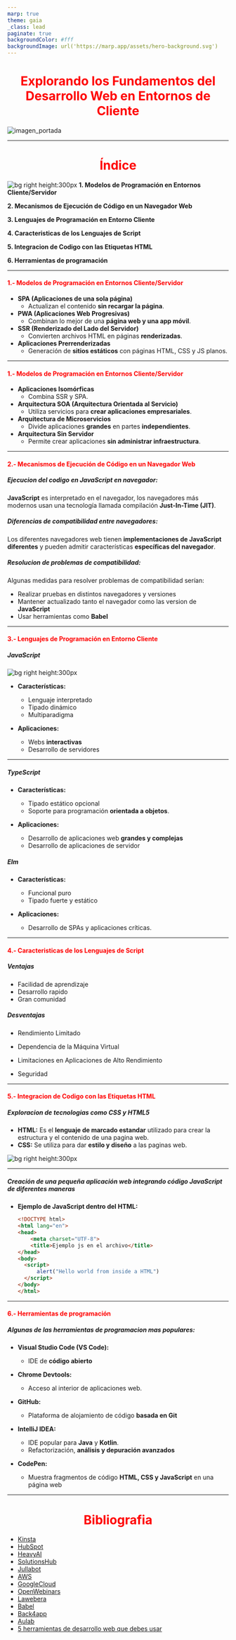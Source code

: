 ```yaml
---
marp: true
theme: gaia
_class: lead
paginate: true
backgroundColor: #fff
backgroundImage: url('https://marp.app/assets/hero-background.svg')
---
```

<style>
h1{
    text-align:center;
    color: red
}
h4{
    color:red
}
{
    font-size: 25px
}
.image-centered{
    text-align: center;
}
</style>

# Explorando los Fundamentos del Desarrollo Web en Entornos de Cliente

![imagen_portada](https://us.123rf.com/450wm/andreysuslov/andreysuslov2203/andreysuslov220300005/183781378-concepto-isométrico-de-diseño-web-desarrollo-de-sitios-web-de-todas-las-plataformas-sitio-web-de.jpg?ver=6)

---

<h1>Índice</h1>

![bg right height:300px](https://www.comunicare.es/wp-content/uploads/2021/07/javascript.jpg)
**1. Modelos de Programación en Entornos Cliente/Servidor**

**2. Mecanismos de Ejecución de Código en un Navegador Web**

**3. Lenguajes de Programación en Entorno Cliente**

**4. Caracteristicas de los Lenguajes de Script**

**5. Integracion de Codigo con las Etiquetas HTML**

**6. Herramientas de programación**

---
#### 1.- Modelos de Programación en Entornos Cliente/Servidor

* **SPA (Aplicaciones de una sola página)**
    * Actualizan el contenido **sin recargar la página**.
* **PWA (Aplicaciones Web Progresivas)**
    * Combinan lo mejor de una **página web y una app móvil**.
* **SSR (Renderizado del Lado del Servidor)**
    * Convierten archivos HTML en páginas **renderizadas**.
* **Aplicaciones Prerrenderizadas**
    * Generación de **sitios estáticos** con páginas HTML, CSS y JS planos.
---

#### 1.- Modelos de Programación en Entornos Cliente/Servidor

* **Aplicaciones Isomórficas**
    * Combina SSR y SPA.
* **Arquitectura SOA (Arquitectura Orientada al Servicio)**
    * Utiliza servicios para **crear aplicaciones empresariales**.
* **Arquitectura de Microservicios**
    * Divide aplicaciones **grandes** en partes **independientes**.
* **Arquitectura Sin Servidor**
    * Permite crear aplicaciones **sin administrar infraestructura**.

---

#### 2.- Mecanismos de Ejecución de Código en un Navegador Web

##### Ejecucion del codigo en JavaScript en navegador:

**JavaScript** es interpretado en el navegador, los navegadores más modernos usan una tecnología llamada compilación **Just-In-Time (JIT)**.

##### Diferencias de compatibilidad entre navegadores:

Los diferentes navegadores web tienen **implementaciones de JavaScript diferentes** y pueden admitir características **específicas del navegador**.

##### Resolucion de problemas de compatibilidad:

Algunas medidas para resolver problemas de compatibilidad serían:

* Realizar pruebas en distintos navegadores y versiones
* Mantener actualizado tanto el navegador como las version de **JavaScript**
* Usar herramientas como **Babel**

---

#### 3.- Lenguajes de Programación en Entorno Cliente

##### JavaScript

![bg right height:300px](https://upload.wikimedia.org/wikipedia/commons/thumb/9/99/Unofficial_JavaScript_logo_2.svg/800px-Unofficial_JavaScript_logo_2.svg.png)

* **Características:**
    * Lenguaje interpretado
    * Tipado dinámico
    * Multiparadigma

* **Aplicaciones:**
    * Webs **interactivas**
    * Desarrollo de servidores

---

##### TypeScript

* **Características:**
    * Tipado estático opcional
    * Soporte para programación **orientada a objetos**.

* **Aplicaciones:**
    * Desarrollo de aplicaciones web **grandes y complejas**
    * Desarrollo de aplicaciones de servidor

##### Elm

* **Características:**
    * Funcional puro
    * Tipado fuerte y estático

* **Aplicaciones:**
    * Desarrollo de SPAs y aplicaciones críticas.

---

#### 4.- Caracteristicas de los Lenguajes de Script

##### Ventajas

* Facilidad de aprendizaje
* Desarrollo rapido
* Gran comunidad

##### Desventajas

* Rendimiento Limitado

* Dependencia de la Máquina Virtual

* Limitaciones en Aplicaciones de Alto Rendimiento

* Seguridad

---

#### 5.- Integracion de Codigo con las Etiquetas HTML
##### Exploracion de tecnologias como CSS y HTML5

* **HTML:**
  Es el **lenguaje de marcado estandar** utilizado para crear la estructura y el contenido de una pagina web. 
* **CSS:**
  Se utiliza para dar **estilo y diseño** a las paginas web.

![bg right height:300px](https://marketplace-cdn.atlassian.com/files/422562e8-0358-462a-8dca-301eeb611c93?fileType=image&mode=full-fit)

---

##### Creación de una pequeña aplicación web integrando código JavaScript de diferentes maneras

* **Ejemplo de JavaScript dentro del HTML:**

  ~~~~html
  <!DOCTYPE html>
  <html lang="en">
  <head>
      <meta charset="UTF-8">
      <title>Ejemplo js en el archivo</title>
  </head>
  <body>
    <script>
        alert("Hello world from inside a HTML")
    </script>
  </body>
  </html>
  ~~~~

---

#### 6.- Herramientas de programación

##### Algunas de las herramientas de programacion mas populares:

* **Visual Studio Code (VS Code):**
    * IDE de **código abierto**

* **Chrome Devtools:**
    * Acceso al interior de aplicaciones web.

* **GitHub:**
    * Plataforma de alojamiento de código **basada en Git**

* **IntelliJ IDEA:**
    * IDE popular para **Java** y **Kotlin**.
    * Refactorización, **análisis y depuración avanzados**

* **CodePen:**
    * Muestra fragmentos de código **HTML, CSS y JavaScript** en una página web

---

<h1 >Bibliografia</h1>

* [Kinsta](https://kinsta.com/es/blog/arquitectura-aplicaciones-web/)
* [HubSpot](https://blog.hubspot.es/website/tipos-aplicaciones-web)
* [HeavyAI](https://www.heavy.ai/technical-glossary/server-side-rendering)
* [SolutionsHub](https://solutionshub.epam.com/blog/post/what-is-server-side-rendering)
* [Jullabot](https://www.lullabot.com/articles/what-is-an-isomorphic-application)
* [AWS](https://aws.amazon.com/es/what-is/service-oriented-architecture/#:~:text=you%20implement%20microservices%3F-,What%20is%20service-oriented%20architecture%3F,other%20across%20platforms%20and%20languages.)
* [GoogleCloud](https://cloud.google.com/learn/what-is-microservices-architecture?hl=es#:~:text=on%20Google%20Cloud.-,Microservices%20architecture%20defined,architecture%20diagrams%20and%20services%20independently.)
* [OpenWebinars](https://openwebinars.net/blog/microservicios-que-son/)
* [Lawebera](https://www.lawebera.es/xhtml-css/compatibilidad-web-navegadores.php)
* [Babel](https://ingenieriadesoftware.es/babel-transpilador-compatibilidad-javascript/)
* [Back4app](https://blog.back4app.com/client-side-development-languages/)
* [Aulab](https://aulab.es/noticia/202/que-es-un-lenguaje-de-scripting#:~:text=Ventajas%20y%20desventajas%20de%20los%20lenguajes%20de%20scripting&text=Generalmente%20tienen%20una%20sintaxis%20más,te%20permiten%20crear%20páginas%20atractivas.)
* [5 herramientas de desarrollo web que debes usar](https://www.linkedin.com/pulse/5-herramientas-de-desarrollo-web-que-debes-usar-mohamed-rifi/?originalSubdomain=es)